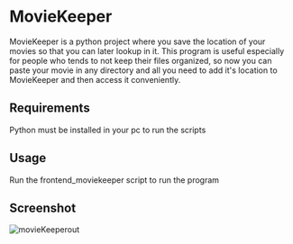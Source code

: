 # MovieKeeper
MovieKeeper is a python project where you save the location of your movies so that you can later lookup in it. This program is useful especially for people who tends to not keep their files organized, so now you can paste your movie in any directory and all you need to add it's location to MovieKeeper and then access it conveniently.

## Requirements
Python must be installed in your pc to run the scripts

## Usage
Run the frontend_moviekeeper script to run the program

## Screenshot
![movieKeeperout](https://user-images.githubusercontent.com/85640206/121484676-14e64700-c9ed-11eb-98a3-523b1be33c76.png)
